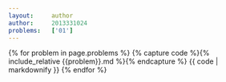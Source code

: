 ```yaml
---
layout:     author
author:     2013331024
problems:   ['01']
---
```



{% for problem in page.problems %}
{% capture code %}{% include_relative {{problem}}.md %}{% endcapture %}
{{ code | markdownify }}
{% endfor %}